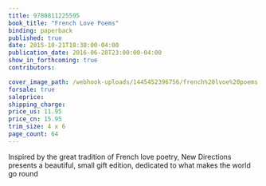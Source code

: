```yaml
---
title: 9780811225595
book_title: "French Love Poems"
binding: paperback
published: true
date: 2015-10-21T18:38:00-04:00
publication_date: 2016-06-28T23:00:00-04:00
show_in_forthcoming: true
contributors:

cover_image_path: /webhook-uploads/1445452396756/french%20lvoe%20poems.tiff
forsale: true
saleprice:
shipping_charge:
price_us: 11.95
price_cn: 15.95
trim_size: 4 x 6
page_count: 64
---
```

Inspired by the great tradition of French love poetry, New Directions presents a beautiful, small gift edition, dedicated to what makes the world go round

